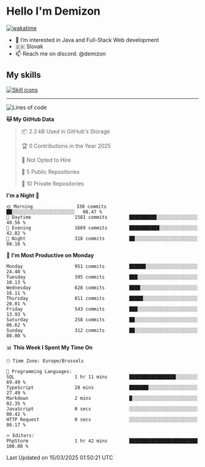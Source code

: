 # Hello I'm Demizon
[![wakatime](https://wakatime.com/badge/user/6ad1949f-d6d7-44f9-9eee-c35e54cc499b.svg)](https://wakatime.com/@6ad1949f-d6d7-44f9-9eee-c35e54cc499b)
- 👀 I’m interested in Java and Full-Stack Web development
- 🇸🇰 Slovak
- 📫 Reach me on discord: @demizon

## My skills
[![Skill icons](https://skillicons.dev/icons?i=java,js,ts,html,css,react,nextjs,tailwind,supabase,py,git,docker,linux,mysql,postgres,mongo&theme=dark)](https://github.com/Demizon3433)

---

<!--START_SECTION:waka-->
![Lines of code](https://img.shields.io/badge/From%20Hello%20World%20I%27ve%20Written-1.3%20million%20lines%20of%20code-blue)

**🐱 My GitHub Data** 

> 📦 2.3 kB Used in GitHub's Storage 
 > 
> 🏆 0 Contributions in the Year 2025
 > 
> 🚫 Not Opted to Hire
 > 
> 📜 5 Public Repositories 
 > 
> 🔑 10 Private Repositories 
 > 
**I'm a Night 🦉** 

```text
🌞 Morning                330 commits         ██░░░░░░░░░░░░░░░░░░░░░░░   08.47 % 
🌆 Daytime                1581 commits        ██████████░░░░░░░░░░░░░░░   40.56 % 
🌃 Evening                1669 commits        ███████████░░░░░░░░░░░░░░   42.82 % 
🌙 Night                  318 commits         ██░░░░░░░░░░░░░░░░░░░░░░░   08.16 % 
```
📅 **I'm Most Productive on Monday** 

```text
Monday                   951 commits         ██████░░░░░░░░░░░░░░░░░░░   24.40 % 
Tuesday                  395 commits         ███░░░░░░░░░░░░░░░░░░░░░░   10.13 % 
Wednesday                628 commits         ████░░░░░░░░░░░░░░░░░░░░░   16.11 % 
Thursday                 811 commits         █████░░░░░░░░░░░░░░░░░░░░   20.81 % 
Friday                   543 commits         ███░░░░░░░░░░░░░░░░░░░░░░   13.93 % 
Saturday                 258 commits         ██░░░░░░░░░░░░░░░░░░░░░░░   06.62 % 
Sunday                   312 commits         ██░░░░░░░░░░░░░░░░░░░░░░░   08.00 % 
```


📊 **This Week I Spent My Time On** 

```text
🕑︎ Time Zone: Europe/Brussels

💬 Programming Languages: 
SQL                      1 hr 11 mins        █████████████████░░░░░░░░   69.49 % 
TypeScript               28 mins             ███████░░░░░░░░░░░░░░░░░░   27.49 % 
Markdown                 2 mins              █░░░░░░░░░░░░░░░░░░░░░░░░   02.35 % 
JavaScript               0 secs              ░░░░░░░░░░░░░░░░░░░░░░░░░   00.42 % 
HTTP Request             0 secs              ░░░░░░░░░░░░░░░░░░░░░░░░░   00.17 % 

🔥 Editors: 
PhpStorm                 1 hr 42 mins        █████████████████████████   100.00 % 
```


 Last Updated on 15/03/2025 01:50:21 UTC
<!--END_SECTION:waka-->
